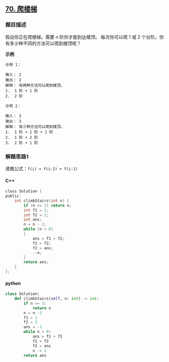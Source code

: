 ## [70. 爬楼梯](https://leetcode-cn.com/problems/climbing-stairs/)

### 题目描述

假设你正在爬楼梯。需要 n 阶你才能到达楼顶。
每次你可以爬 1 或 2 个台阶。你有多少种不同的方法可以爬到楼顶呢？

**示例**

```
示例 1：

输入： 2
输出： 2
解释： 有两种方法可以爬到楼顶。
1.  1 阶 + 1 阶
2.  2 阶

示例 2：

输入： 3
输出： 3
解释： 有三种方法可以爬到楼顶。
1.  1 阶 + 1 阶 + 1 阶
2.  1 阶 + 2 阶
3.  2 阶 + 1 阶

```

### 解题思路1

递推公式：`f(i) = f(i-2) + f(i-1)`

#### C++

```c
class Solution {
public:
    int climbStairs(int n) {
        if (n <= 3) return n;
        int f1 = 1;
        int f2 = 2;
        int ans;
        n = n - 2;
        while (n > 0)
        {
            ans = f1 + f2;
            f1 = f2;
            f2 = ans;
            --n;
        }
        return ans;
    }
};
```

#### python

```python
class Solution:
    def climbStairs(self, n: int) -> int:
        if n <= 3:
            return n
        n = n -2
        f1 = 1
        f2 = 2
        ans = -1
        while n > 0:
            ans = f1 + f2
            f1 = f2
            f2 = ans
            n -= 1
        return ans
```
